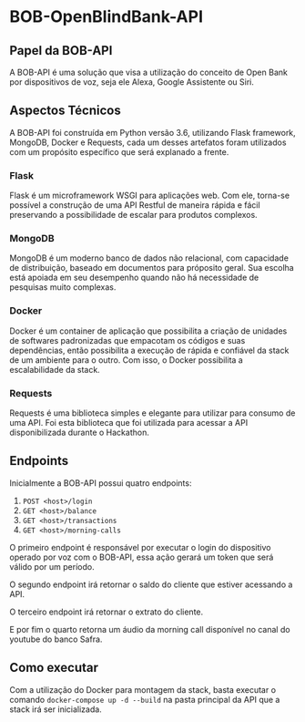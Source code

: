 #  BOB-OpenBlindBank-API

## Papel da BOB-API
A BOB-API é uma solução que visa a utilização do conceito de Open Bank por dispositivos de voz, seja ele Alexa, Google Assistente ou Siri.

## Aspectos Técnicos
A BOB-API foi construída em Python versão 3.6, utilizando Flask framework, MongoDB, Docker e Requests, cada um desses artefatos foram utilizados com um propósito específico que será explanado a frente.

### Flask
Flask é um microframework WSGI para aplicações web. Com ele, torna-se possível a construção de uma API Restful de maneira rápida e fácil preservando a possibilidade de escalar para produtos complexos.

### MongoDB
MongoDB é um moderno banco de dados não relacional, com capacidade de distribuição, baseado em documentos para próposito geral. Sua escolha está apoiada em seu desempenho quando não há necessidade de pesquisas muito complexas.

### Docker
Docker é um container de aplicação que possibilita a criação de unidades de softwares padronizadas que empacotam os códigos e suas dependências, então possibilita a execução de rápida e confiável da stack de um ambiente para o outro. Com isso, o Docker possibilita a escalabilidade da stack.

### Requests
Requests é uma biblioteca simples e elegante para utilizar para consumo de uma API. Foi esta biblioteca que foi utilizada para acessar a API disponibilizada durante o Hackathon.
 
 ## Endpoints
 Inicialmente a BOB-API possui quatro endpoints:
 

 1. `POST <host>/login`
 2. `GET <host>/balance`
 3. `GET <host>/transactions`
 4. `GET <host>/morning-calls`

O primeiro endpoint é responsável por executar o login do dispositivo operado por voz com o BOB-API, essa ação gerará um token que será válido por um período.

O segundo endpoint irá retornar  o saldo do cliente que estiver acessando a API.

O  terceiro endpoint irá retornar o extrato do cliente.

E por fim o quarto retorna um áudio da morning call disponível no canal do youtube do banco Safra.

## Como executar
Com a utilização do Docker para montagem da stack, basta executar o comando `docker-compose up -d --build` na pasta principal da API que a stack irá ser inicializada.
